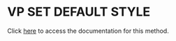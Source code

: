 <!---->
# VP SET DEFAULT STYLE

Click [here](https://developer.4d.com/docs/ViewPro/method-list#vp-set-default-style) to access the documentation for this method.

